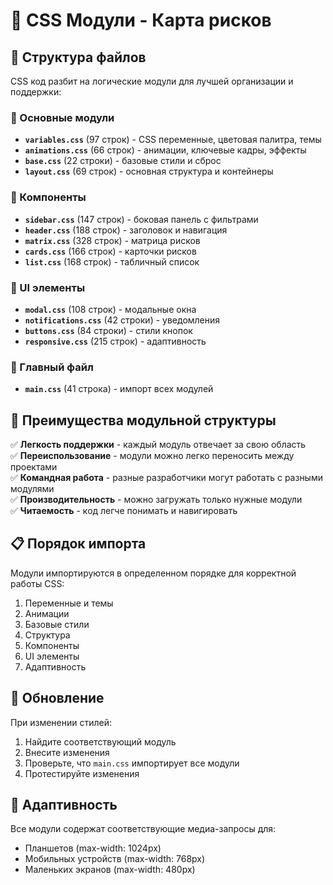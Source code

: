 # 🎨 CSS Модули - Карта рисков

## 📁 Структура файлов

CSS код разбит на логические модули для лучшей организации и поддержки:

### 🔧 Основные модули

- **`variables.css`** (97 строк) - CSS переменные, цветовая палитра, темы
- **`animations.css`** (66 строк) - анимации, ключевые кадры, эффекты
- **`base.css`** (22 строки) - базовые стили и сброс
- **`layout.css`** (69 строк) - основная структура и контейнеры

### 🎯 Компоненты

- **`sidebar.css`** (147 строк) - боковая панель с фильтрами
- **`header.css`** (188 строк) - заголовок и навигация
- **`matrix.css`** (328 строк) - матрица рисков
- **`cards.css`** (166 строк) - карточки рисков
- **`list.css`** (168 строк) - табличный список

### 🎪 UI элементы

- **`modal.css`** (108 строк) - модальные окна
- **`notifications.css`** (42 строки) - уведомления
- **`buttons.css`** (84 строки) - стили кнопок
- **`responsive.css`** (215 строк) - адаптивность

### 📱 Главный файл

- **`main.css`** (41 строка) - импорт всех модулей

## 🚀 Преимущества модульной структуры

✅ **Легкость поддержки** - каждый модуль отвечает за свою область  
✅ **Переиспользование** - модули можно легко переносить между проектами  
✅ **Командная работа** - разные разработчики могут работать с разными модулями  
✅ **Производительность** - можно загружать только нужные модули  
✅ **Читаемость** - код легче понимать и навигировать  

## 📋 Порядок импорта

Модули импортируются в определенном порядке для корректной работы CSS:

1. Переменные и темы
2. Анимации
3. Базовые стили
4. Структура
5. Компоненты
6. UI элементы
7. Адаптивность

## 🔄 Обновление

При изменении стилей:
1. Найдите соответствующий модуль
2. Внесите изменения
3. Проверьте, что `main.css` импортирует все модули
4. Протестируйте изменения

## 📱 Адаптивность

Все модули содержат соответствующие медиа-запросы для:
- Планшетов (max-width: 1024px)
- Мобильных устройств (max-width: 768px)
- Маленьких экранов (max-width: 480px)
